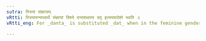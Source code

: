 ```yaml
---
sutra: स्त्रियां संज्ञायाम्
vRtti: स्त्रियामन्यपदार्थे संज्ञायां विषये दन्तशब्दस्य दतृ इत्ययमादेशो भवति ॥
vRtti_eng: For _danta_ is substituted _dat_ when in the feminine gender denoting a name.

---
```

